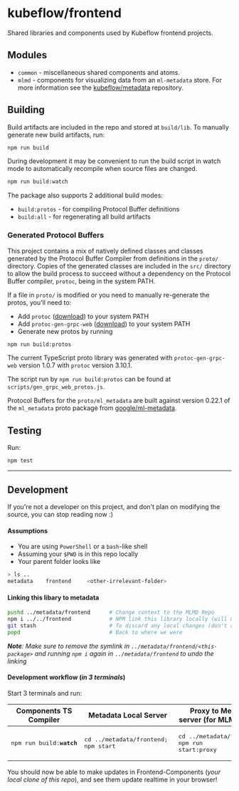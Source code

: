 # kubeflow/frontend

Shared libraries and components used by Kubeflow frontend projects.

## Modules

* `common` - miscellaneous shared components and atoms.
* `mlmd` - components for visualizing data from an `ml-metadata` store. For more information see the
 [kubeflow/metadata](https://github.com/kubeflow/metadata) repository.

## Building

Build artifacts are included in the repo and stored at `build/lib`. To manually generate new build
artifacts, run:

```bash
npm run build
```

During development it may be convenient to run the build script in watch mode to
automatically recompile when source files are changed.

```bash
npm run build:watch
```

The package also supports 2 additional build modes:

* `build:protos` - for compiling Protocol Buffer definitions
* `build:all` - for regenerating all build artifacts

### Generated Protocol Buffers

This project contains a mix of natively defined classes and classes generated by the Protocol
Buffer Compiler from definitions in the `proto/` directory. Copies of the generated classes  are
included in the `src/` directory to allow the build process to succeed without a dependency on
the Protocol Buffer compiler, `protoc`, being in the system PATH.

If a file in `proto/` is modified or you need to manually re-generate the protos, you'll need to:

* Add `protoc` ([download](https://github.com/protocolbuffers/protobuf/releases)) to your system
  PATH
* Add `protoc-gen-grpc-web` ([download](https://github.com/grpc/grpc-web/releases)) to your system
  PATH
* Generate new protos by running

```bash
npm run build:protos
```

The current TypeScript proto library was generated with `protoc-gen-grpc-web` version 1.0.7 with
`protoc` version 3.10.1.

The script run by `npm run build:protos` can be found at `scripts/gen_grpc_web_protos.js`.

Protocol Buffers for the `proto/ml_metadata` are built against version 0.22.1 of the `ml_metadata`
proto package from
[google/ml-metadata](https://github.com/google/ml-metadata/tree/master/ml_metadata/proto).

## Testing

Run:

```bash
npm test
```

---

## Development
If you're not a developer on this project, and don't plan on modifying the source, you can stop reading now :)

#### Assumptions
- You are using `PowerShell` or a `bash`-like shell
- Assuming your `$PWD` is in this repo locally
- Your parent folder looks like
```bash
> ls ..
metadata    frontend     <other-irrelevant-folder>
```

#### Linking this libary to metadata
```bash
pushd ../metadata/frontend      # Change context to the MLMD Repo
npm i ../../frontend            # NPM link this library locally (will make a symlink)
git stash                       # To discard any local changes (don't run this if you're also modifying Kubeflow/Metadata)
popd                            # Back to where we were
```

***Note**: Make sure to remove the symlink in `../metadata/frontend/<this-package>` and running `npm i` again in `../metadata/frontend` to undo the linking*

#### Development workflow (_in 3 terminals_)
Start 3 terminals and run:

| Components TS Compiler | Metadata Local Server | Proxy to Metadata server (for MLMD proxy)
| --- | --- | ---
| <pre lang="bash">npm run build:<b>watch</b></pre> | <pre lang="bash">cd ../metadata/frontend; <br>npm start</pre> | <pre lang="bash">cd ../metadata/frontend; <br>npm run start:proxy</pre>

You should now be able to make updates in Frontend-Components (_your local clone of this repo_), and see them update realtime in your browser!
